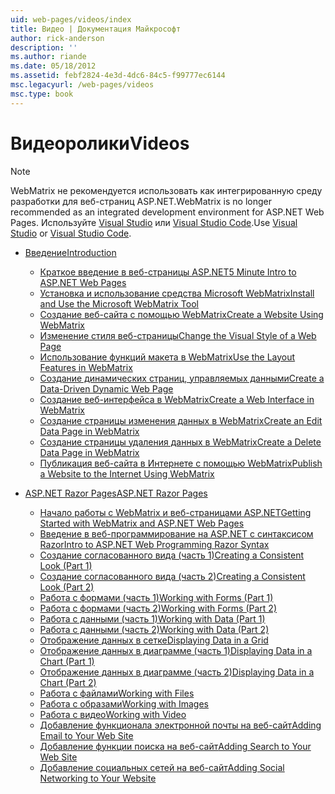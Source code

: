 ```yaml
---
uid: web-pages/videos/index
title: Видео | Документация Майкрософт
author: rick-anderson
description: ''
ms.author: riande
ms.date: 05/18/2012
ms.assetid: febf2824-4e3d-4dc6-84c5-f99777ec6144
msc.legacyurl: /web-pages/videos
msc.type: book
---
```

<a name="videos"></a><span data-ttu-id="6b567-102">Видеоролики</span><span class="sxs-lookup"><span data-stu-id="6b567-102">Videos</span></span>
====================

> [!NOTE] 
> <span data-ttu-id="6b567-103">WebMatrix не рекомендуется использовать как интегрированную среду разработки для веб-страниц ASP.NET.</span><span class="sxs-lookup"><span data-stu-id="6b567-103">WebMatrix is no longer recommended as an integrated development environment for ASP.NET Web Pages.</span></span> <span data-ttu-id="6b567-104">Используйте [Visual Studio](xref:aspnet/web-pages/overview/getting-started/program-asp-net-web-pages-in-visual-studio) или [Visual Studio Code](https://code.visualstudio.com/).</span><span class="sxs-lookup"><span data-stu-id="6b567-104">Use [Visual Studio](xref:aspnet/web-pages/overview/getting-started/program-asp-net-web-pages-in-visual-studio) or [Visual Studio Code](https://code.visualstudio.com/).</span></span>

- [<span data-ttu-id="6b567-105">Введение</span><span class="sxs-lookup"><span data-stu-id="6b567-105">Introduction</span></span>](introduction/index.md)

    - [<span data-ttu-id="6b567-106">Краткое введение в веб-страницы ASP.NET</span><span class="sxs-lookup"><span data-stu-id="6b567-106">5 Minute Intro to ASP.NET Web Pages</span></span>](introduction/5-minute-introduction-to-aspnet-web-pages.md)
    - [<span data-ttu-id="6b567-107">Установка и использование средства Microsoft WebMatrix</span><span class="sxs-lookup"><span data-stu-id="6b567-107">Install and Use the Microsoft WebMatrix Tool</span></span>](introduction/install-and-use-the-microsoft-webmatrix-tool.md)
    - [<span data-ttu-id="6b567-108">Создание веб-сайта с помощью WebMatrix</span><span class="sxs-lookup"><span data-stu-id="6b567-108">Create a Website Using WebMatrix</span></span>](introduction/create-a-website-using-webmatrix.md)
    - [<span data-ttu-id="6b567-109">Изменение стиля веб-страницы</span><span class="sxs-lookup"><span data-stu-id="6b567-109">Change the Visual Style of a Web Page</span></span>](introduction/change-the-visual-style-of-a-web-page.md)
    - [<span data-ttu-id="6b567-110">Использование функций макета в WebMatrix</span><span class="sxs-lookup"><span data-stu-id="6b567-110">Use the Layout Features in WebMatrix</span></span>](introduction/use-the-layout-features-in-webmatrix.md)
    - [<span data-ttu-id="6b567-111">Создание динамических страниц, управляемых данными</span><span class="sxs-lookup"><span data-stu-id="6b567-111">Create a Data-Driven Dynamic Web Page</span></span>](introduction/create-a-data-driven-dynamic-web-page.md)
    - [<span data-ttu-id="6b567-112">Создание веб-интерфейса в WebMatrix</span><span class="sxs-lookup"><span data-stu-id="6b567-112">Create a Web Interface in WebMatrix</span></span>](introduction/create-a-web-interface-in-webmatrix.md)
    - [<span data-ttu-id="6b567-113">Создание страницы изменения данных в WebMatrix</span><span class="sxs-lookup"><span data-stu-id="6b567-113">Create an Edit Data Page in WebMatrix</span></span>](introduction/create-an-edit-data-page-in-webmatrix.md)
    - [<span data-ttu-id="6b567-114">Создание страницы удаления данных в WebMatrix</span><span class="sxs-lookup"><span data-stu-id="6b567-114">Create a Delete Data Page in WebMatrix</span></span>](introduction/create-a-delete-data-page-in-webmatrix.md)
    - [<span data-ttu-id="6b567-115">Публикация веб-сайта в Интернете с помощью WebMatrix</span><span class="sxs-lookup"><span data-stu-id="6b567-115">Publish a Website to the Internet Using WebMatrix</span></span>](introduction/publish-a-website-to-the-internet-using-webmatrix.md)
- [<span data-ttu-id="6b567-116">ASP.NET Razor Pages</span><span class="sxs-lookup"><span data-stu-id="6b567-116">ASP.NET Razor Pages</span></span>](aspnet-razor-pages/index.md)

    - [<span data-ttu-id="6b567-117">Начало работы с WebMatrix и веб-страницами ASP.NET</span><span class="sxs-lookup"><span data-stu-id="6b567-117">Getting Started with WebMatrix and ASP.NET Web Pages</span></span>](aspnet-razor-pages/getting-started-with-webmatrix-and-aspnet-web-pages.md)
    - [<span data-ttu-id="6b567-118">Введение в веб-программирование на ASP.NET с синтаксисом Razor</span><span class="sxs-lookup"><span data-stu-id="6b567-118">Intro to ASP.NET Web Programming Razor Syntax</span></span>](aspnet-razor-pages/introduction-to-aspnet-web-programming-using-the-razor-syntax.md)
    - [<span data-ttu-id="6b567-119">Создание согласованного вида (часть 1)</span><span class="sxs-lookup"><span data-stu-id="6b567-119">Creating a Consistent Look (Part 1)</span></span>](aspnet-razor-pages/creating-a-consistent-look-part-1.md)
    - [<span data-ttu-id="6b567-120">Создание согласованного вида (часть 2)</span><span class="sxs-lookup"><span data-stu-id="6b567-120">Creating a Consistent Look (Part 2)</span></span>](aspnet-razor-pages/creating-a-consistent-look-part-2.md)
    - [<span data-ttu-id="6b567-121">Работа с формами (часть 1)</span><span class="sxs-lookup"><span data-stu-id="6b567-121">Working with Forms (Part 1)</span></span>](aspnet-razor-pages/working-with-forms-part-1.md)
    - [<span data-ttu-id="6b567-122">Работа с формами (часть 2)</span><span class="sxs-lookup"><span data-stu-id="6b567-122">Working with Forms (Part 2)</span></span>](aspnet-razor-pages/working-with-forms-part-2.md)
    - [<span data-ttu-id="6b567-123">Работа с данными (часть 1)</span><span class="sxs-lookup"><span data-stu-id="6b567-123">Working with Data (Part 1)</span></span>](aspnet-razor-pages/working-with-data-part-1.md)
    - [<span data-ttu-id="6b567-124">Работа с данными (часть 2)</span><span class="sxs-lookup"><span data-stu-id="6b567-124">Working with Data (Part 2)</span></span>](aspnet-razor-pages/working-with-data-part-2.md)
    - [<span data-ttu-id="6b567-125">Отображение данных в сетке</span><span class="sxs-lookup"><span data-stu-id="6b567-125">Displaying Data in a Grid</span></span>](aspnet-razor-pages/displaying-data-in-a-grid.md)
    - [<span data-ttu-id="6b567-126">Отображение данных в диаграмме (часть 1)</span><span class="sxs-lookup"><span data-stu-id="6b567-126">Displaying Data in a Chart (Part 1)</span></span>](aspnet-razor-pages/displaying-data-in-a-chart-part-1.md)
    - [<span data-ttu-id="6b567-127">Отображение данных в диаграмме (часть 2)</span><span class="sxs-lookup"><span data-stu-id="6b567-127">Displaying Data in a Chart (Part 2)</span></span>](aspnet-razor-pages/displaying-data-in-a-chart-part-2.md)
    - [<span data-ttu-id="6b567-128">Работа с файлами</span><span class="sxs-lookup"><span data-stu-id="6b567-128">Working with Files</span></span>](aspnet-razor-pages/working-with-files.md)
    - [<span data-ttu-id="6b567-129">Работа с образами</span><span class="sxs-lookup"><span data-stu-id="6b567-129">Working with Images</span></span>](aspnet-razor-pages/working-with-images.md)
    - [<span data-ttu-id="6b567-130">Работа с видео</span><span class="sxs-lookup"><span data-stu-id="6b567-130">Working with Video</span></span>](aspnet-razor-pages/working-with-video.md)
    - [<span data-ttu-id="6b567-131">Добавление функционала электронной почты на веб-сайт</span><span class="sxs-lookup"><span data-stu-id="6b567-131">Adding Email to Your Web Site</span></span>](aspnet-razor-pages/adding-email-to-your-web-site.md)
    - [<span data-ttu-id="6b567-132">Добавление функции поиска на веб-сайт</span><span class="sxs-lookup"><span data-stu-id="6b567-132">Adding Search to Your Web Site</span></span>](aspnet-razor-pages/adding-search-to-your-web-site.md)
    - [<span data-ttu-id="6b567-133">Добавление социальных сетей на веб-сайт</span><span class="sxs-lookup"><span data-stu-id="6b567-133">Adding Social Networking to Your Website</span></span>](aspnet-razor-pages/adding-social-networking-to-your-website.md)
